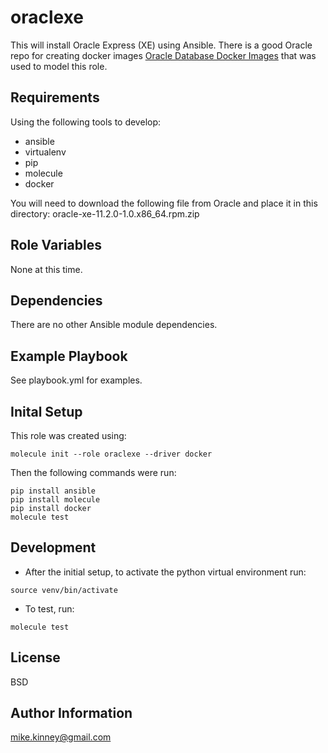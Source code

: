 oraclexe
========

This will install Oracle Express (XE) using Ansible. There is a good Oracle repo for creating docker images [Oracle Database Docker Images](https://github.com/oracle/docker-images/tree/master/OracleDatabase/dockerfiles) that was used to model this role.

Requirements
------------

Using the following tools to develop:

- ansible
- virtualenv
- pip
- molecule
- docker

You will need to download the following file from Oracle and place it in this directory: oracle-xe-11.2.0-1.0.x86_64.rpm.zip


Role Variables
--------------

None at this time.


Dependencies
------------

There are no other Ansible module dependencies.


Example Playbook
----------------

See playbook.yml for examples.


Inital Setup
------------

This role was created using:

   ```molecule init --role oraclexe --driver docker```

Then the following commands were run:

    pip install ansible
    pip install molecule
    pip install docker
    molecule test


Development
-----------

* After the initial setup, to activate the python virtual environment run:

```source venv/bin/activate``` 



* To test, run:
 
 ```molecule test``` 
 


License
-------

BSD

Author Information
------------------

mike.kinney@gmail.com
